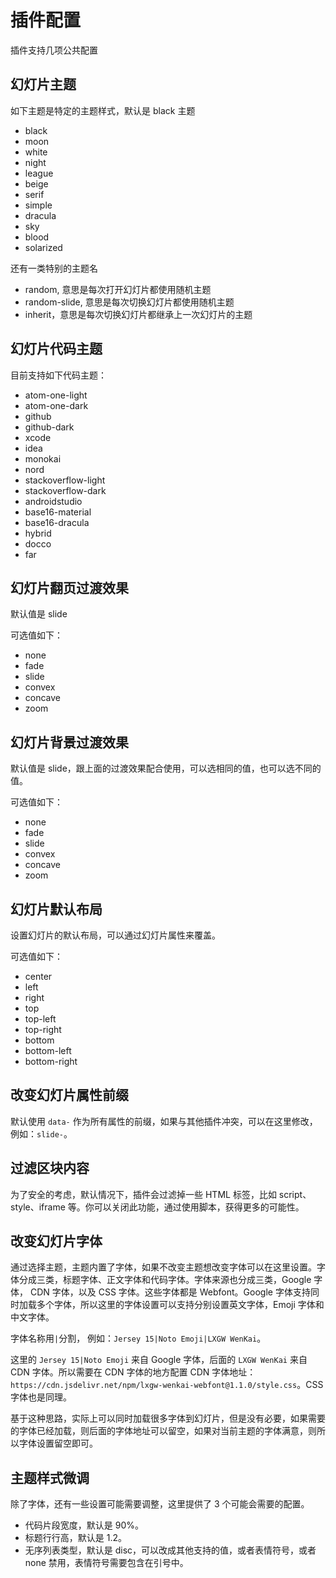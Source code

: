 # 插件配置

插件支持几项公共配置

## 幻灯片主题

如下主题是特定的主题样式，默认是 black 主题

- black
- moon
- white
- night
- league
- beige
- serif
- simple
- dracula
- sky
- blood
- solarized

还有一类特别的主题名

- random, 意思是每次打开幻灯片都使用随机主题
- random-slide, 意思是每次切换幻灯片都使用随机主题
- inherit，意思是每次切换幻灯片都继承上一次幻灯片的主题

## 幻灯片代码主题

目前支持如下代码主题：

- atom-one-light
- atom-one-dark
- github
- github-dark
- xcode
- idea
- monokai
- nord
- stackoverflow-light
- stackoverflow-dark
- androidstudio
- base16-material
- base16-dracula
- hybrid
- docco
- far

## 幻灯片翻页过渡效果

默认值是 slide

可选值如下：

- none
- fade
- slide
- convex
- concave
- zoom

## 幻灯片背景过渡效果

默认值是 slide，跟上面的过渡效果配合使用，可以选相同的值，也可以选不同的值。

可选值如下：

- none
- fade
- slide
- convex
- concave
- zoom

## 幻灯片默认布局

设置幻灯片的默认布局，可以通过幻灯片属性来覆盖。

可选值如下：

- center
- left
- right
- top
- top-left
- top-right
- bottom
- bottom-left
- bottom-right

## 改变幻灯片属性前缀

默认使用 `data-` 作为所有属性的前缀，如果与其他插件冲突，可以在这里修改，例如：`slide-`。

## 过滤区块内容

为了安全的考虑，默认情况下，插件会过滤掉一些 HTML 标签，比如 script、style、iframe 等。你可以关闭此功能，通过使用脚本，获得更多的可能性。

## 改变幻灯片字体

通过选择主题，主题内置了字体，如果不改变主题想改变字体可以在这里设置。字体分成三类，标题字体、正文字体和代码字体。字体来源也分成三类，Google 字体， CDN 字体，以及 CSS 字体。这些字体都是 Webfont。Google 字体支持同时加载多个字体，所以这里的字体设置可以支持分别设置英文字体，Emoji 字体和中文字体。

字体名称用`|`分割， 例如：`Jersey 15|Noto Emoji|LXGW WenKai`。

这里的 `Jersey 15|Noto Emoji` 来自 Google 字体，后面的 `LXGW WenKai` 来自 CDN 字体。所以需要在 CDN 字体的地方配置 CDN 字体地址：`https://cdn.jsdelivr.net/npm/lxgw-wenkai-webfont@1.1.0/style.css`。CSS 字体也是同理。

基于这种思路，实际上可以同时加载很多字体到幻灯片，但是没有必要，如果需要的字体已经加载，则后面的字体地址可以留空，如果对当前主题的字体满意，则所以字体设置留空即可。

## 主题样式微调

除了字体，还有一些设置可能需要调整，这里提供了 3 个可能会需要的配置。

- 代码片段宽度，默认是 90%。
- 标题行行高，默认是 1.2。
- 无序列表类型，默认是 disc，可以改成其他支持的值，或者表情符号，或者 none 禁用，表情符号需要包含在引号中。
